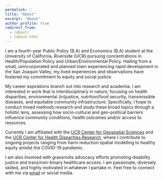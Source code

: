 ```yaml
---
permalink: /
title: "About"
excerpt: "About"
author_profile: true
redirect_from: 
  - /about/
  - /about.html
---
```


I am a fourth-year Public Policy (B.A) and Economics (B.A) student at the University of California, Riverside (UCR) pursuing concentrations in Health/Population Policy and Urban/Environmental Policy. Hailing from a small, unincorporated and planned town experiencing rapid development in the San Joaquin Valley, my lived experiences and observations have fostered my commitment to equity and social justice. 

My career aspirations branch out into research and academia. I am interested in work that is interdisciplinary in nature, focusing on health disparities, environmental (in)justice, nutrition/food security, transmissible diseases, and equitable community infrastructure. Specifically, I hope to conduct mixed methods research and study these broad topics through a holistic lens, assessing how socio-cultural and geo-political barriers influence community conditions, health outcomes and/or access to resources. 

Currently I am affiliated with the [UCR Center for Geospatial Sciences](https://spatial.ucr.edu/) and the [UCR Center for Health Disparities Research](https://healthdisparities.ucr.edu/), where I contribute to ongoing projects ranging from harm reduction spatial modelling to healthy equity amidst the COVID-19 pandemic. 

I am also involved with grassroots advocacy efforts promoting disability justice and trans/non-binary healthcare access. I am passionate, diversely skilled, and highly motivated in whatever I partake in. Feel free to connect with me via [email](mailto:pjutu001@ucr.edu) or social media. 
